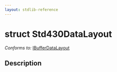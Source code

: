 ```yaml
---
layout: stdlib-reference
---
```


# struct Std430DataLayout

*Conforms to:* [IBufferDataLayout](../../interfaces/ibufferdatalayout-017b/index.html)

## Description



